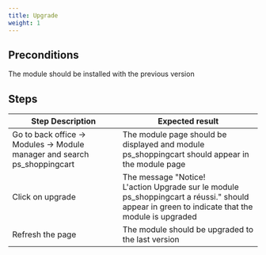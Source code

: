 ```yaml
---
title: Upgrade
weight: 1
---
```


## Preconditions

The module should be installed with the previous version
## Steps
| Step Description | Expected result |
| ----- | ----- |
| Go to back office -> Modules -> Module manager and search ps_shoppingcart | The module page should be displayed and module ps_shoppingcart should appear in the module page |
| Click on upgrade | The message "Notice!<br>L'action Upgrade sur le module ps_shoppingcart a réussi." should appear in green to indicate that the module is upgraded |
| Refresh the page | The module should be upgraded to the last version |
